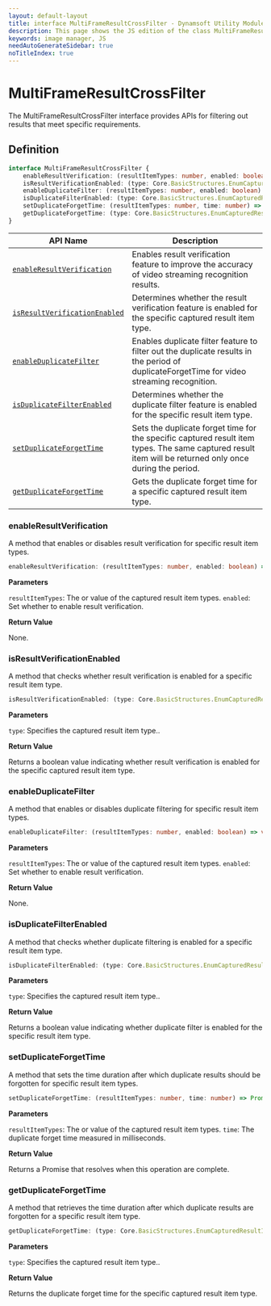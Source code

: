 ```yaml
---
layout: default-layout
title: interface MultiFrameResultCrossFilter - Dynamsoft Utility Module JS Edition API Reference
description: This page shows the JS edition of the class MultiFrameResultCrossFilter in Dynamsoft Utility Module.
keywords: image manager, JS
needAutoGenerateSidebar: true
noTitleIndex: true
---
```


# MultiFrameResultCrossFilter

The MultiFrameResultCrossFilter interface provides APIs for filtering out results that meet specific requirements.

## Definition

```typescript
interface MultiFrameResultCrossFilter {
    enableResultVerification: (resultItemTypes: number, enabled: boolean) => void;
    isResultVerificationEnabled: (type: Core.BasicStructures.EnumCapturedResultItemType) => boolean;
    enableDuplicateFilter: (resultItemTypes: number, enabled: boolean) => void;
    isDuplicateFilterEnabled: (type: Core.BasicStructures.EnumCapturedResultItemType) => boolean;
    setDuplicateForgetTime: (resultItemTypes: number, time: number) => Promise<void>;
    getDuplicateForgetTime: (type: Core.BasicStructures.EnumCapturedResultItemType) => Promise<number>;
}
```


| API Name                                                      | Description                                                                                                                                             |
| ------------------------------------------------------------- | ------------------------------------------------------------------------------------------------------------------------------------------------------- |
| [`enableResultVerification`](#enableresultverification)       | Enables result verification feature to improve the accuracy of video streaming recognition results.                                                     |
| [`isResultVerificationEnabled`](#isresultverificationenabled) | Determines whether the result verification feature is enabled for the specific captured result item type.                                               |
| [`enableDuplicateFilter`](#enableduplicatefilter)             | Enables duplicate filter feature to filter out the duplicate results in the period of duplicateForgetTime for video streaming recognition.              |
| [`isDuplicateFilterEnabled`](#isduplicatefilterenabled)       | Determines whether the duplicate filter feature is enabled for the specific result item type.                                                           |
| [`setDuplicateForgetTime`](#setduplicateforgettime)           | Sets the duplicate forget time for the specific captured result item types. The same captured result item will be returned only once during the period. |
| [`getDuplicateForgetTime`](#getduplicateforgettime)           | Gets the duplicate forget time for a specific captured result item type.                                                                                |


### enableResultVerification

A method that enables or disables result verification for specific result item types.

```typescript
enableResultVerification: (resultItemTypes: number, enabled: boolean) => void;
```

**Parameters**

`resultItemTypes`:  The or value of the captured result item types.
`enabled`: Set whether to enable result verification.

**Return Value**

None.

### isResultVerificationEnabled

A method that checks whether result verification is enabled for a specific result item type.

```typescript
isResultVerificationEnabled: (type: Core.BasicStructures.EnumCapturedResultItemType) => boolean;
```

**Parameters**

`type`:  Specifies the captured result item type..

**Return Value**

Returns a boolean value indicating whether result verification is enabled for the specific captured result item type.

### enableDuplicateFilter

A method that enables or disables duplicate filtering for specific result item types.

```typescript
enableDuplicateFilter: (resultItemTypes: number, enabled: boolean) => void;
```

**Parameters**

`resultItemTypes`:  The or value of the captured result item types.
`enabled`: Set whether to enable result verification.

**Return Value**

None.

### isDuplicateFilterEnabled

A method that checks whether duplicate filtering is enabled for a specific result item type.

```typescript
isDuplicateFilterEnabled: (type: Core.BasicStructures.EnumCapturedResultItemType) => boolean;
```

**Parameters**

`type`:  Specifies the captured result item type..

**Return Value**

Returns a boolean value indicating whether duplicate filter is enabled for the specific result item type.

### setDuplicateForgetTime

A method that sets the time duration after which duplicate results should be forgotten for specific result item types.

```typescript
setDuplicateForgetTime: (resultItemTypes: number, time: number) => Promise<void>;
```

**Parameters**

`resultItemTypes`: The or value of the captured result item types.
`time`: The duplicate forget time measured in milliseconds.

**Return Value**

Returns a Promise that resolves when this operation are complete.

### getDuplicateForgetTime

A method that retrieves the time duration after which duplicate results are forgotten for a specific result item type.

```typescript
getDuplicateForgetTime: (type: Core.BasicStructures.EnumCapturedResultItemType) => Promise<number>;
```

**Parameters**

`type`: Specifies the captured result item type..

**Return Value**

Returns the duplicate forget time for the specific captured result item type.
